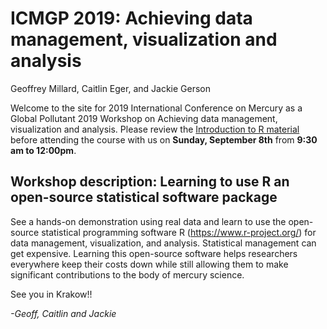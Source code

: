 ICMGP 2019: Achieving data management, visualization and analysis
================
Geoffrey Millard, Caitlin Eger, and Jackie Gerson

Welcome to the site for 2019 International Conference on Mercury as a
Global Pollutant 2019 Workshop on Achieving data management,
visualization and analysis. Please review the [Introduction to R
material](https://htmlpreview.github.io/?https://github.com/cgeger/ICMGP2019/blob/master/Introduction-to-R.html)
before attending the course with us on **Sunday, September 8th** from
**9:30 am to
12:00pm**.

## Workshop description: Learning to use R an open-source statistical software package

See a hands-on demonstration using real data and learn to use the
open-source statistical programming software R
(<https://www.r-project.org/>) for data management, visualization, and
analysis. Statistical management can get expensive. Learning this
open-source software helps researchers everywhere keep their costs down
while still allowing them to make significant contributions to the body
of mercury science.

See you in Krakow\!\!

*-Geoff, Caitlin and Jackie*

